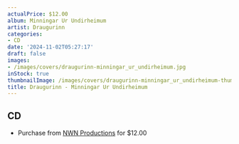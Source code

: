 ```yaml
---
actualPrice: $12.00
album: Minningar Ur Undirheimum
artist: Draugurinn
categories:
- CD
date: '2024-11-02T05:27:17'
draft: false
images:
- /images/covers/draugurinn-minningar_ur_undirheimum.jpg
inStock: true
thumbnailImage: /images/covers/draugurinn-minningar_ur_undirheimum-thumb.jpg
title: Draugurinn - Minningar Ur Undirheimum
---
```


## CD
* Purchase from [NWN Productions](http://shop.nwnprod.com/index.php?route=product/product&path=93&product_id=28198&sort=pd.name&order=ASC) for $12.00

